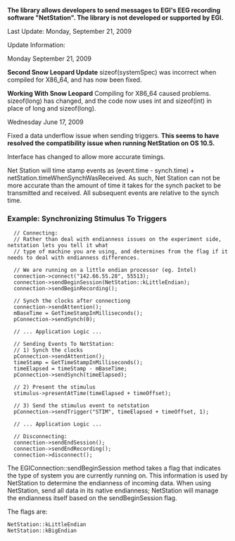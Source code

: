 **The library allows developers to send messages to EGI's EEG recording software "NetStation". The library is not developed or supported by EGI.**

Last Update: Monday, September 21, 2009

Update Information:

Monday September 21, 2009

**Second Snow Leopard Update**
sizeof(systemSpec) was incorrect when compiled for X86\_64, and has now been fixed.

**Working With Snow Leopard**
Compiling for X86\_64 caused problems. sizeof(long) has changed, and the code now uses int and sizeof(int) in place of long and sizeof(long).


Wednesday June 17, 2009

Fixed a data underflow issue when sending triggers. **This seems to have resolved the compatibility issue when running NetStation on OS 10.5.**

Interface has changed to allow more accurate timings.

Net Station will time stamp events as (event.time - synch.time) + netStation.timeWhenSynchWasReceived.
As such, Net Station can not be more accurate than the amount of time it takes for the synch packet to be transmitted and received.   All subsequent events are relative to the synch time.


### Example: Synchronizing Stimulus To Triggers ###
```
  // Connecting:
  // Rather than deal with endianness issues on the experiment side, netstation lets you tell it what
  // type of machine you are using, and determines from the flag if it needs to deal with endianness differences.

  // We are running on a little endian processor (eg. Intel) 
  connection->connect("142.66.55.28", 55513);
  connection->sendBeginSession(NetStation::kLittleEndian);
  connection->sendBeginRecording();

  // Synch the clocks after connectiong
  connection->sendAttention(); 
  mBaseTime = GetTimeStampInMilliseconds();
  pConnection->sendSynch(0);

  // ... Application Logic ...

  // Sending Events To NetStation:
  // 1) Synch the clocks
  pConnection->sendAttention();
  timeStamp = GetTimeStampInMilliseconds();
  timeElapsed = timeStamp - mBaseTime;
  pConnection->sendSynch(timeElapsed);

  // 2) Present the stimulus
  stimulus->presentAtTime(timeElapsed + timeOffset);

  // 3) Send the stimulus event to netstation
  pConnection->sendTrigger("STIM", timeElapsed + timeOffset, 1);  	

  // ... Application Logic ...

  // Disconnecting:
  connection->sendEndSession();
  connection->sendEndRecording();
  connection->disconnect();
```

The EGIConnection::sendBeginSession method takes a flag that indicates the type of system you are currently running on. This information is used by NetStation to determine the endianness of incoming data. When using NetStation, send all data in its native endianness; NetStation will manage the endianness itself based on the sendBeginSession flag.

The flags are:
```
NetStation::kLittleEndian
NetStation::kBigEndian
```